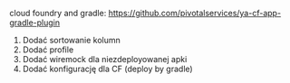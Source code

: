 cloud foundry and gradle:
https://github.com/pivotalservices/ya-cf-app-gradle-plugin

1. Dodać sortowanie kolumn
2. Dodać profile 
3. Dodać wiremock dla niezdeployowanej apki
4. Dodać konfigurację dla CF (deploy by gradle)